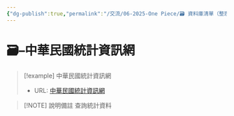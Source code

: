 ```yaml
---
{"dg-publish":true,"permalink":"/交流/06-2025-One Piece/🗃️ 資料庫清單（整理中）/中華民國統計資訊網/","title":"中華民國統計資訊網","tags":["統計數據","🗃️資料庫"],"noteIcon":"3","created":"2025-05-30T05:22:09.230+08:00","updated":"2025-05-30T05:22:32.020+08:00"}
---
```




# 🗃️–中華民國統計資訊網



> [!example] 中華民國統計資訊網
> - URL: [中華民國統計資訊網](https://www.stat.gov.tw/cl.aspx?n=3562)



> [!NOTE] 說明備註
> 查詢統計資料


